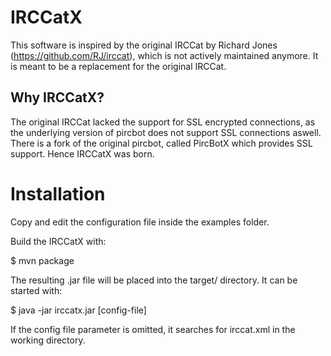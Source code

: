 IRCCatX
=======

This software is inspired by the original IRCCat by Richard Jones (https://github.com/RJ/irccat), which is not actively
maintained anymore. It is meant to be a replacement for the original IRCCat.

Why IRCCatX?
------------
The original IRCCat lacked the support for SSL encrypted connections, as the underlying version of pircbot does not
support SSL connections aswell. There is a fork of the original pircbot, called PircBotX which provides SSL support.
Hence IRCCatX was born.

Installation
============
Copy and edit the configuration file inside the examples folder.

Build the IRCCatX with: 

$ mvn package

The resulting .jar file will be placed into the target/ directory. It can be started with:

$ java -jar irccatx.jar [config-file]

If the config file parameter is omitted, it searches for irccat.xml in the working directory.

